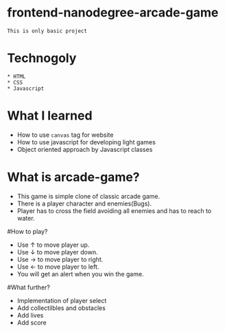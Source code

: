 frontend-nanodegree-arcade-game
===============================

`This is only basic project`
# Technogoly 
	* HTML
	* CSS
	* Javascript

# What I learned
* How to use `canvas` tag for website
* How to use javascript for developing light games
* Object oriented approach by Javascript classes

# What is arcade-game?
* This game is simple clone of classic arcade game.
* There is a player character and enemies(Bugs).
* Player has to cross the field avoiding all enemies and has to reach to water.

#How to play?
* Use &uarr; to move player up.
* Use &darr; to move player down.
* Use &rarr; to move player to right.
* Use &larr; to move player to left.
* You will get an alert when you win the game. 

#What further?
* Implementation of player select
* Add collectilbles and obstacles
* Add lives
* Add score
